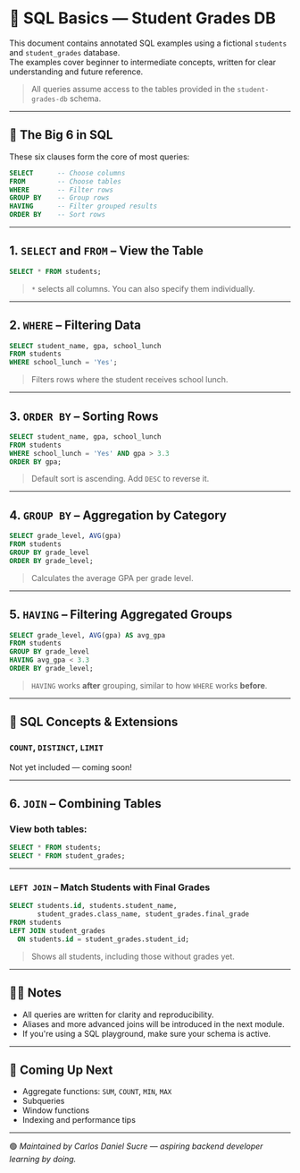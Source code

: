 # 🧠 SQL Basics — Student Grades DB

This document contains annotated SQL examples using a fictional `students` and `student_grades` database.  
The examples cover beginner to intermediate concepts, written for clear understanding and future reference.

> All queries assume access to the tables provided in the `student-grades-db` schema.

---

## 📌 The Big 6 in SQL

These six clauses form the core of most queries:

```sql
SELECT      -- Choose columns
FROM        -- Choose tables
WHERE       -- Filter rows
GROUP BY    -- Group rows
HAVING      -- Filter grouped results
ORDER BY    -- Sort rows
```

---

## 1. `SELECT` and `FROM` – View the Table

```sql
SELECT * FROM students;
```

> `*` selects all columns. You can also specify them individually.

---

## 2. `WHERE` – Filtering Data

```sql
SELECT student_name, gpa, school_lunch
FROM students
WHERE school_lunch = 'Yes';
```

> Filters rows where the student receives school lunch.

---

## 3. `ORDER BY` – Sorting Rows

```sql
SELECT student_name, gpa, school_lunch
FROM students
WHERE school_lunch = 'Yes' AND gpa > 3.3
ORDER BY gpa;
```

> Default sort is ascending. Add `DESC` to reverse it.

---

## 4. `GROUP BY` – Aggregation by Category

```sql
SELECT grade_level, AVG(gpa)
FROM students
GROUP BY grade_level
ORDER BY grade_level;
```

> Calculates the average GPA per grade level.

---

## 5. `HAVING` – Filtering Aggregated Groups

```sql
SELECT grade_level, AVG(gpa) AS avg_gpa
FROM students
GROUP BY grade_level
HAVING avg_gpa < 3.3
ORDER BY grade_level;
```

> `HAVING` works **after** grouping, similar to how `WHERE` works **before**.

---

## 🧰 SQL Concepts & Extensions

### `COUNT`, `DISTINCT`, `LIMIT`
Not yet included — coming soon!

---

## 6. `JOIN` – Combining Tables

### View both tables:

```sql
SELECT * FROM students;
SELECT * FROM student_grades;
```

---

### `LEFT JOIN` – Match Students with Final Grades

```sql
SELECT students.id, students.student_name,
       student_grades.class_name, student_grades.final_grade
FROM students
LEFT JOIN student_grades
  ON students.id = student_grades.student_id;
```

> Shows all students, including those without grades yet.

---

## 🧑‍🎓 Notes

- All queries are written for clarity and reproducibility.
- Aliases and more advanced joins will be introduced in the next module.
- If you're using a SQL playground, make sure your schema is active.

---

## 🧪 Coming Up Next

- Aggregate functions: `SUM`, `COUNT`, `MIN`, `MAX`
- Subqueries
- Window functions
- Indexing and performance tips

---

🟢 *Maintained by Carlos Daniel Sucre — aspiring backend developer learning by doing.*
